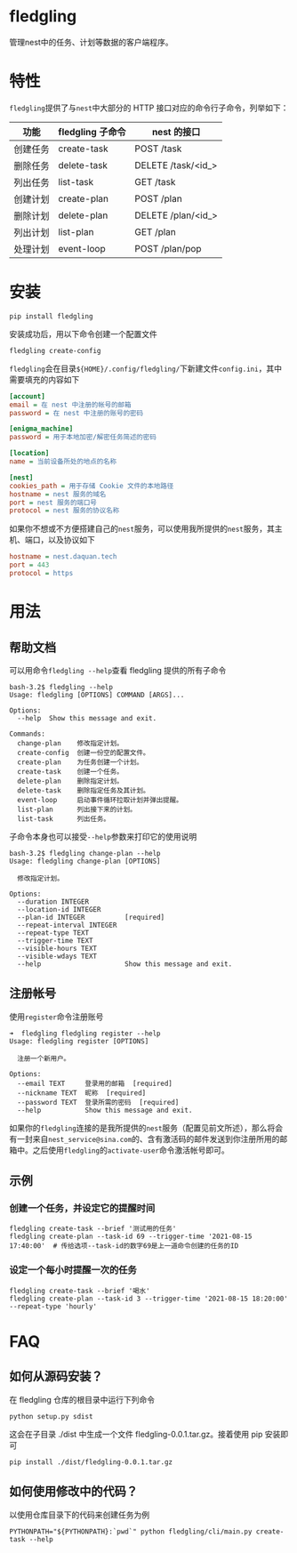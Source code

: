 # fledgling

管理nest中的任务、计划等数据的客户端程序。

# 特性

`fledgling`提供了与`nest`中大部分的 HTTP 接口对应的命令行子命令，列举如下：

| 功能|fledgling 子命令 | nest 的接口 |
|-|-|-|
|创建任务|create-task|POST /task|
|删除任务|delete-task|DELETE /task/<id_>|
|列出任务|list-task|GET /task|
|创建计划|create-plan|POST /plan|
|删除计划|delete-plan|DELETE /plan/<id_>|
|列出计划|list-plan|GET /plan|
|处理计划|event-loop| POST /plan/pop |

# 安装

```shell
pip install fledgling
```

安装成功后，用以下命令创建一个配置文件

```shell
fledgling create-config
```

`fledgling`会在目录`${HOME}/.config/fledgling/`下新建文件`config.ini`，其中需要填充的内容如下

```ini
[account]
email = 在 nest 中注册的帐号的邮箱
password = 在 nest 中注册的账号的密码

[enigma_machine]
password = 用于本地加密/解密任务简述的密码

[location]
name = 当前设备所处的地点的名称

[nest]
cookies_path = 用于存储 Cookie 文件的本地路径
hostname = nest 服务的域名
port = nest 服务的端口号
protocol = nest 服务的协议名称
```

如果你不想或不方便搭建自己的`nest`服务，可以使用我所提供的`nest`服务，其主机、端口，以及协议如下

```ini
hostname = nest.daquan.tech
port = 443
protocol = https
```

# 用法

## 帮助文档

可以用命令`fledgling --help`查看 fledgling 提供的所有子命令

```shell
bash-3.2$ fledgling --help
Usage: fledgling [OPTIONS] COMMAND [ARGS]...

Options:
  --help  Show this message and exit.

Commands:
  change-plan    修改指定计划。
  create-config  创建一份空的配置文件。
  create-plan    为任务创建一个计划。
  create-task    创建一个任务。
  delete-plan    删除指定计划。
  delete-task    删除指定任务及其计划。
  event-loop     启动事件循环拉取计划并弹出提醒。
  list-plan      列出接下来的计划。
  list-task      列出任务。
```

子命令本身也可以接受`--help`参数来打印它的使用说明

```shell
bash-3.2$ fledgling change-plan --help
Usage: fledgling change-plan [OPTIONS]

  修改指定计划。

Options:
  --duration INTEGER
  --location-id INTEGER
  --plan-id INTEGER          [required]
  --repeat-interval INTEGER
  --repeat-type TEXT
  --trigger-time TEXT
  --visible-hours TEXT
  --visible-wdays TEXT
  --help                     Show this message and exit.
```

## 注册帐号

使用`register`命令注册账号

```shell
➜  fledgling fledgling register --help
Usage: fledgling register [OPTIONS]

  注册一个新用户。

Options:
  --email TEXT     登录用的邮箱  [required]
  --nickname TEXT  昵称  [required]
  --password TEXT  登录所需的密码  [required]
  --help           Show this message and exit.
```

如果你的`fledgling`连接的是我所提供的`nest`服务（配置见前文所述），那么将会有一封来自`nest_service@sina.com`的、含有激活码的邮件发送到你注册所用的邮箱中。之后使用`fledgling`的`activate-user`命令激活帐号即可。

## 示例

### 创建一个任务，并设定它的提醒时间

```shell
fledgling create-task --brief '测试用的任务'
fledgling create-plan --task-id 69 --trigger-time '2021-08-15 17:40:00'  # 传给选项--task-id的数字69是上一道命令创建的任务的ID
```

### 设定一个每小时提醒一次的任务

```shell
fledgling create-task --brief '喝水'
fledgling create-plan --task-id 3 --trigger-time '2021-08-15 18:20:00' --repeat-type 'hourly'
```

# FAQ

## 如何从源码安装？

在 fledgling 仓库的根目录中运行下列命令

```shell
python setup.py sdist
```

这会在子目录 ./dist 中生成一个文件 fledgling-0.0.1.tar.gz。接着使用 pip 安装即可

```shell
pip install ./dist/fledgling-0.0.1.tar.gz
```

## 如何使用修改中的代码？

以使用仓库目录下的代码来创建任务为例

```shell
PYTHONPATH="${PYTHONPATH}:`pwd`" python fledgling/cli/main.py create-task --help
```
